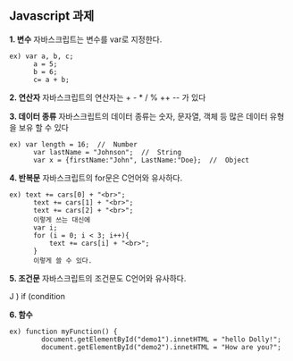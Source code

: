 ## Javascript 과제

**1. 변수**
자바스크립트는 변수를 var로 지정한다.

    ex) var a, b, c;
    	  a = 5;
    	  b = 6;
    	  c= a + b;

**2.  연산자**
자바스크립트의 연산자는 + - * / % ++ -- 가 있다

**3.  데이터 종류**
자바스크립트의 데이터 종류는 숫자, 문자열, 객체 등 많은 데이터 유형을 보유 할  수 있다

    ex) var length = 16;  //  Number
    	  var lastName = "Johnson";  //  String
    	  var x = {firstName:"John", LastName:"Doe};  //  Object

**4. 반복문**
자바스크립트의 for문은 C언어와 유사하다.

    ex) text += cars[0] + "<br>";
    	  text += cars[1] + "<br>";
    	  text += cars[2] + "<br>";
    	  이렇게 쓰는 대신에
    	  var i;
    	  for (i = 0; i < 3; i++){
    		  text += cars[i] + "<br>";
    	  }
    	  이렇게 쓸 수 있다.

**5. 조건문**
자바스크립트의 조건문도 C언어와 유사하다.

J ) if (condition

**6. 함수**

    ex) function myFunction() {
    		document.getElementById("demo1").innetHTML = "hello Dolly!";
    		document.getElementById("demo2").innetHTML = "How are you?";




<!--stackedit_data:
eyJoaXN0b3J5IjpbLTI1NDM2NDM1NSwxMDM4NTkyNDI2LDE3Nz
QwNjc2NzIsNTI2OTI2MjkwLDE4Mzg0MzQwNDcsLTE1OTI3OTE2
NjgsLTE3Nzk5NzA4NDQsLTkxODk2MjA1NF19
-->